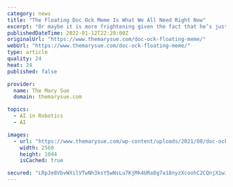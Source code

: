```yaml
---
category: news
title: "The Floating Doc Ock Meme Is What We All Need Right Now"
excerpt: "Or maybe it is more frightening given the fact that he’s just floating there? He’s actually more menacing without the arms pic.twitter.com/7cOqOEF3s4 Look, do I know in my heart of hearts that Alfred Molina does not have robot arms?"
publishedDateTime: 2022-01-12T22:28:00Z
originalUrl: "https://www.themarysue.com/doc-ock-floating-meme/"
webUrl: "https://www.themarysue.com/doc-ock-floating-meme/"
type: article
quality: 24
heat: 24
published: false

provider:
  name: The Mary Sue
  domain: themarysue.com

topics:
  - AI in Robotics
  - AI

images:
  - url: "https://www.themarysue.com/wp-content/uploads/2021/08/doc-ock-scaled.jpg"
    width: 2560
    height: 1044
    isCached: true

secured: "LRpJe8VbvWXilVTwNh3ksY5wNsLu7KjMk4URa8g7a18nyzXcoohC2CQnjX1wJ3RYFoG3x3ykt7nFQNFS87Puk/y6dc1XdAi+KC8zf+/X4kJoGilpzM2nGRpxGlONR1XFlHlEZGeAnUftcLN121pF+EnQjC71aQeF5iLksfOUdEKv/Zv1Izqn8+hc4RAe5BUJ/CBHvOPKjis8BJhVS2ir7g+u5lI2o2TnWrd88UBLhGG9X+Xtf25ohmO8rSb2ZX37uti8VU1B5gghSHFVEML8m6bMCFiPPTuZR6jxCkht6onB9svwEq5ZWjjL5HnlVyWUxsaZXZ9bQpl8f6WFk4dYdGrfYd3QoTLXD1ZoYAKMElI=;Wt6qtrPjZBd6bI1+rClOUw=="
---
```


